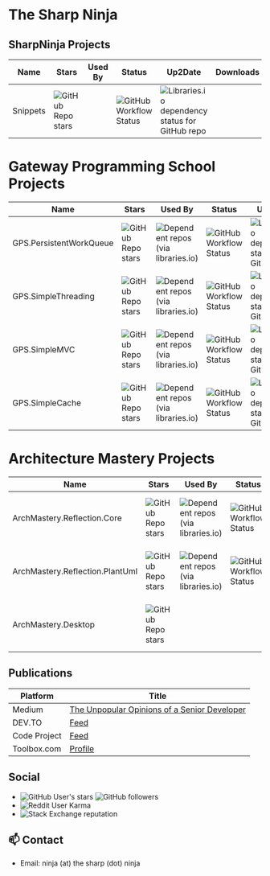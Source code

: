 # The Sharp Ninja

<!--
**sharpninja/sharpninja** is a ✨ _special_ ✨ repository because its `README.md` (this file) appears on your GitHub profile.

Here are some ideas to get you started:

- 🔭 I’m currently working on ...
- 🌱 I’m currently learning ...
- 👯 I’m looking to collaborate on ...
- 🤔 I’m looking for help with ...
- 💬 Ask me about ...
- 📫 How to reach me: ...
- 😄 Pronouns: ...
- ⚡ Fun fact: ...
-->

## SharpNinja Projects

| Name | Stars | Used By | Status | Up2Date | Downloads |
|------|-------|---------|--------|---------|-----------|
| Snippets|![GitHub Repo stars](https://img.shields.io/github/stars/sharpninja/Snippets)| |![GitHub Workflow Status](https://img.shields.io/github/workflow/status/sharpninja/Snippets/CI)|![Libraries.io dependency status for GitHub repo](https://img.shields.io/librariesio/github/sharpninja/Snippets)| |

# Gateway Programming School Projects

| Name | Stars | Used By | Status | Up2Date | Downloads |
|------|-------|---------|--------|---------|-----------|
| GPS.PersistentWorkQueue|![GitHub Repo stars](https://img.shields.io/github/stars/gatewayprogrammingschool/PersistentWorkQueue)|![Dependent repos (via libraries.io)](https://img.shields.io/librariesio/dependent-repos/nuget/PersistentWorkQueue)|![GitHub Workflow Status](https://img.shields.io/github/workflow/status/gatewayprogrammingschool/PersistentWorkQueue/CI)|![Libraries.io dependency status for GitHub repo](https://img.shields.io/librariesio/github/gatewayprogrammingschool/PersistentWorkQueue)|![Nuget](https://img.shields.io/nuget/dt/PersistentWorkQueue?label=nuget&logo=nuget)|
| GPS.SimpleThreading|![GitHub Repo stars](https://img.shields.io/github/stars/gatewayprogrammingschool/SimpleThreading)|![Dependent repos (via libraries.io)](https://img.shields.io/librariesio/dependent-repos/nuget/GPS.SimpleThreading)|![GitHub Workflow Status](https://img.shields.io/github/workflow/status/gatewayprogrammingschool/SimpleThreading/CI)|![Libraries.io dependency status for GitHub repo](https://img.shields.io/librariesio/github/gatewayprogrammingschool/SimpleThreading)|![Nuget](https://img.shields.io/nuget/dt/GPS.SimpleThreading?label=nuget&logo=nuget)|
| GPS.SimpleMVC|![GitHub Repo stars](https://img.shields.io/github/stars/gatewayprogrammingschool/SimpleMVC)|![Dependent repos (via libraries.io)](https://img.shields.io/librariesio/dependent-repos/nuget/GPS.SimpleMVC)|![GitHub Workflow Status](https://img.shields.io/github/workflow/status/gatewayprogrammingschool/SimpleMVC/CI)|![Libraries.io dependency status for GitHub repo](https://img.shields.io/librariesio/github/gatewayprogrammingschool/SimpleMVC)|![Nuget](https://img.shields.io/nuget/dt/GPS.SimpleMVC?label=nuget&logo=nuget)|
| GPS.SimpleCache|![GitHub Repo stars](https://img.shields.io/github/stars/gatewayprogrammingschool/SimpleCache)|![Dependent repos (via libraries.io)](https://img.shields.io/librariesio/dependent-repos/nuget/GPS.SimpleCache)|![GitHub Workflow Status](https://img.shields.io/github/workflow/status/gatewayprogrammingschool/SimpleCache/CI)|![Libraries.io dependency status for GitHub repo](https://img.shields.io/librariesio/github/gatewayprogrammingschool/SimpleCache)|![Nuget](https://img.shields.io/nuget/dt/GPS.SimpleCache?label=nuget&logo=nuget)|

# Architecture Mastery Projects

| Name | Stars | Used By | Status | Up2Date | Downloads |
|------|-------|---------|--------|---------|-----------|
| ArchMastery.Reflection.Core |![GitHub Repo stars](https://img.shields.io/github/stars/ArchMastery/ArchMastery.Reflection.Core)|![Dependent repos (via libraries.io)](https://img.shields.io/librariesio/dependent-repos/nuget/ArchMastery.Reflector.Core)|![GitHub Workflow Status](https://img.shields.io/github/workflow/status/ArchMastery/ArchMastery.Reflection.Core/.NET)|![Libraries.io dependency status for GitHub repo](https://img.shields.io/librariesio/github/ArchMastery/ArchMastery.Reflection.Core)|![Nuget](https://img.shields.io/nuget/dt/ArchMastery.Reflector.Core?label=nuget&logo=nuget)|
| ArchMastery.Reflection.PlantUml |![GitHub Repo stars](https://img.shields.io/github/stars/ArchMastery/ArchMastery.Reflection.PlantUml)|![Dependent repos (via libraries.io)](https://img.shields.io/librariesio/dependent-repos/nuget/ArchMastery.Reflector.Structurizer)|![GitHub Workflow Status](https://img.shields.io/github/workflow/status/ArchMastery/ArchMastery.Reflection.PlantUml/.NET)|![Libraries.io dependency status for GitHub repo](https://img.shields.io/librariesio/github/ArchMastery/ArchMastery.Reflection.PlantUml)|![Nuget](https://img.shields.io/nuget/dt/ArchMastery.Reflector.ArchMastery.Reflector.Structurizer?label=nuget&logo=nuget)|
| ArchMastery.Desktop|![GitHub Repo stars](https://img.shields.io/github/stars/ArchMastery/ArchMastery.Desktop)| | |![Libraries.io dependency status for GitHub repo](https://img.shields.io/librariesio/github/ArchMastery/ArchMastery.Desktop)| |

## Publications

| Platform | Title |
|---|---|
| Medium | [The Unpopular Opinions of a Senior Developer](https://medium.com/the-unpopular-opinions-of-a-senior-developer) |
| DEV.TO | [Feed](https://dev.to/feed/sharpninja) |
| Code Project | [Feed](https://www.codeproject.com/WebServices/ArticleRSS.aspx?amid=10853267) |
| Toolbox.com | [Profile](https://www.toolbox.com/user/about/PaytonByrd/) |


## Social

- ![GitHub User's stars](https://img.shields.io/github/stars/sharpninja?style=social) ![GitHub followers](https://img.shields.io/github/followers/sharpninja?style=social)
- ![Reddit User Karma](https://img.shields.io/reddit/user-karma/combined/thesharpestninja?style=social)
- ![Stack Exchange reputation](https://img.shields.io/stackexchange/stackoverflow/r/5639935?style=social)

## 📫 Contact

- Email: ninja (at) the sharp (dot) ninja
